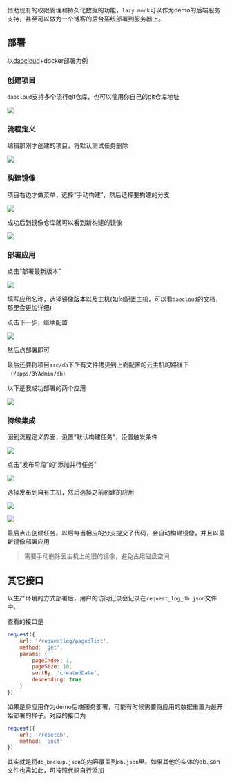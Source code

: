借助现有的权限管理和持久化数据的功能，`lazy mock`可以作为demo的后端服务支持，甚至可以做为一个博客的后台系统部署到服务器上。

## 部署

以[daocloud](https://dashboard.daocloud.io)+docker部署为例

### 创建项目

`daocloud`支持多个流行git仓库，也可以使用你自己的git仓库地址

![](images/dcloud1.jpg)

### 流程定义

编辑那刚才创建的项目，将默认测试任务删除

![](images/dcloud2.jpg)

### 构建镜像

项目右边才做菜单，选择“手动构建”，然后选择要构建的分支

![](images/dcloud3.jpg)

成功后到镜像仓库就可以看到新构建的镜像

![](images/dcloud4.jpg)

### 部署应用

点击“部署最新版本”

![](images/dcloud5.jpg)

填写应用名称，选择镜像版本以及主机(如何配置主机，可以看`daocloud`的文档，那里会更加详细)

点击下一步，继续配置

![](images/dcloud6.jpg)

然后点部署即可

最后还要将项目`src/db`下所有文件拷贝到上面配置的云主机的路径下（`/apps/3YAdmin/db`）

以下是我成功部署的两个应用

![](images/dcloud7.jpg)

### 持续集成

回到流程定义界面，设置“默认构建任务”，设置触发条件

![](images/dcloud8.jpg)

点击“发布阶段”的“添加并行任务”

![](images/dcloud9.jpg)

选择发布到自有主机，然后选择之前创建的应用

![](images/dcloud10.jpg)


![](images/dcloud11.jpg)

最后点击创建任务。以后每当相应的分支提交了代码，会自动构建镜像，并且以最新镜像部署应用

>需要手动删除云主机上的旧的镜像，避免占用磁盘空间


## 其它接口

以生产环境的方式部署后，用户的访问记录会记录在`request_log_db.json`文件中。

查看的接口是
```js
request({
    url: '/requestlog/pagedlist',
    method: 'get',
    params: {
        pageIndex: 1,
        pageSize: 10,
        sortBy: 'createdDate',
        descending: true
    }
})
```

如果是将应用作为demo后端服务部署，可能有时候需要将应用的数据重置为最开始部署的样子。对应的接口为
```js
request({
    url: '/resetdb',
    method: 'post'
})
```
其实就是将`db_backup.json`的内容覆盖到`db.json`里。如果其他的实体的db.json文件也需如此，可按照代码自行添加

